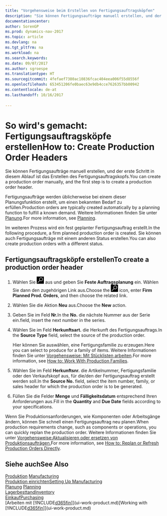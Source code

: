 ```yaml
---
title: "Vorgehensweise beim Erstellen von Fertigungsauftragsköpfen"
description: "Sie können Fertigungsaufträge manuell erstellen, und der erste Schritt in diesem Ablauf ist das Erstellen des Fertigungsauftragskopfs."
documentationcenter: 
author: SorenGP
ms.prod: dynamics-nav-2017
ms.topic: article
ms.devlang: na
ms.tgt_pltfrm: na
ms.workload: na
ms.search.keywords: 
ms.date: 09/07/2017
ms.author: sgroespe
ms.translationtype: HT
ms.sourcegitcommit: 4fefaef7380ac10836fcac404eea006f55d8556f
ms.openlocfilehash: 653451206fe0baec63e9db4cce7626357bb00942
ms.contentlocale: de-at
ms.lasthandoff: 10/16/2017

---
```

# <a name="how-to-create-production-order-headers"></a><span data-ttu-id="ed516-103">So wird's gemacht: Fertigungsauftragsköpfe erstellen</span><span class="sxs-lookup"><span data-stu-id="ed516-103">How to: Create Production Order Headers</span></span>
<span data-ttu-id="ed516-104">Sie können Fertigungsaufträge manuell erstellen, und der erste Schritt in diesem Ablauf ist das Erstellen des Fertigungsauftragskopfs.</span><span class="sxs-lookup"><span data-stu-id="ed516-104">You can create a production order manually, and the first step is to create a production order header.</span></span>

<span data-ttu-id="ed516-105">Fertigungsaufträge werden üblicherweise bei einem dieser Planungsfunktion erstellt, um einen bekannten Bedarf zu erfüllen.</span><span class="sxs-lookup"><span data-stu-id="ed516-105">Production orders are typically created automatically by a planning function to fulfill a known demand.</span></span> <span data-ttu-id="ed516-106">Weitere Informationen finden Sie unter [Planung](production-planning.md).</span><span class="sxs-lookup"><span data-stu-id="ed516-106">For more information, see [Planning](production-planning.md).</span></span>   

<span data-ttu-id="ed516-107">Im weiteren Prozess wird ein fest geplanter Fertigungsauftrag erstellt.</span><span class="sxs-lookup"><span data-stu-id="ed516-107">In the following procedure, a firm planned production order is created.</span></span> <span data-ttu-id="ed516-108">Sie können auch Fertigungsaufträge mit einem anderen Status erstellen.</span><span class="sxs-lookup"><span data-stu-id="ed516-108">You can also create production orders with a different status.</span></span>  

## <a name="to-create-a-production-order-header"></a><span data-ttu-id="ed516-109">Fertigungsauftragsköpfe erstellen</span><span class="sxs-lookup"><span data-stu-id="ed516-109">To create a production order header</span></span>  
1.  <span data-ttu-id="ed516-110">Wählen Sie ![Nach Seite oder Bericht suchen](media/ui-search/search_small.png "Symbol nach Seite oder Bericht suchen ") aus und geben Sie **Feste Auftragsplanung** ein. Wählen Sie dann den zugehörigen Link aus.</span><span class="sxs-lookup"><span data-stu-id="ed516-110">Choose the ![Search for Page or Report](media/ui-search/search_small.png "Search for Page or Report icon") icon, enter **Firm Planned Prod. Orders**, and then choose the related link.</span></span>  
2.  <span data-ttu-id="ed516-111">Wählen Sie die Aktion **Neu** aus.</span><span class="sxs-lookup"><span data-stu-id="ed516-111">Choose the **New** action.</span></span>  
3.  <span data-ttu-id="ed516-112">Geben Sie im Feld **Nr.**</span><span class="sxs-lookup"><span data-stu-id="ed516-112">In the **No.**</span></span> <span data-ttu-id="ed516-113">die nächste Nummer aus der Serie ein.</span><span class="sxs-lookup"><span data-stu-id="ed516-113">field, insert the next number in the series.</span></span>  
4.  <span data-ttu-id="ed516-114">Wählen Sie im Feld **Herkunftsart.** die Herkunft des Fertigungsauftrags.</span><span class="sxs-lookup"><span data-stu-id="ed516-114">In the **Source Type** field, select the source of the production order.</span></span>

    <span data-ttu-id="ed516-115">Hier können Sie auswählen, eine Fertigungsfamilie zu erzeugen.</span><span class="sxs-lookup"><span data-stu-id="ed516-115">Here you can select to produce for a family of items.</span></span> <span data-ttu-id="ed516-116">Weitere Informationen finden Sie unter [Vorgehensweise: Mit Stücklisten arbeiten](production-how-work-family.md).</span><span class="sxs-lookup"><span data-stu-id="ed516-116">For more information, see [How to: Work With Production Families](production-how-work-family.md).</span></span>
5.  <span data-ttu-id="ed516-117">Wählen Sie im Feld **Herkunftsnr.** die Artikelnummer, Fertigungsfamilie oder den Verkaufskopf aus, für die/den der Fertigungsauftrag erstellt werden soll.</span><span class="sxs-lookup"><span data-stu-id="ed516-117">In the **Source No.** field, select the item number, family, or sales header for which the production order is to be generated.</span></span>  
6.  <span data-ttu-id="ed516-118">Füllen Sie die Felder **Menge** und **Fälligkeitsdatum** entsprechend Ihren Anforderungen aus.</span><span class="sxs-lookup"><span data-stu-id="ed516-118">Fill in the **Quantity** and **Due Date** fields according to your specifications.</span></span>  

<span data-ttu-id="ed516-119">Wenn Sie Produktionsanforderungen, wie Komponenten oder Arbeitsgänge ändern, können Sie schnell  einen Fertigungsauftrag neu planen.</span><span class="sxs-lookup"><span data-stu-id="ed516-119">When production requirements change, such as components or operations, you can quickly replan the production order.</span></span> <span data-ttu-id="ed516-120">Weitere Informationen finden Sie unter [Vorgehensweise:Aktualisieren oder ersetzen von Produktionsaufträgen.](production-how-to-replan-refresh-production-orders.md)</span><span class="sxs-lookup"><span data-stu-id="ed516-120">For more information, see [How to: Replan or Refresh Production Orders Directly](production-how-to-replan-refresh-production-orders.md).</span></span> 

## <a name="see-also"></a><span data-ttu-id="ed516-121">Siehe auch</span><span class="sxs-lookup"><span data-stu-id="ed516-121">See Also</span></span>  
<span data-ttu-id="ed516-122">[Produktion](production-manage-manufacturing.md)  </span><span class="sxs-lookup"><span data-stu-id="ed516-122">[Manufacturing](production-manage-manufacturing.md)  </span></span>  
[<span data-ttu-id="ed516-123">Produktion einrichten</span><span class="sxs-lookup"><span data-stu-id="ed516-123">Setting Up Manufacturing</span></span>](production-configure-production-processes.md)  
<span data-ttu-id="ed516-124">[Planung](production-planning.md)    </span><span class="sxs-lookup"><span data-stu-id="ed516-124">[Planning](production-planning.md)    </span></span>  
[<span data-ttu-id="ed516-125">Lagerbesttand</span><span class="sxs-lookup"><span data-stu-id="ed516-125">Inventory</span></span>](inventory-manage-inventory.md)  
[<span data-ttu-id="ed516-126">Einkauf</span><span class="sxs-lookup"><span data-stu-id="ed516-126">Purchasing</span></span>](purchasing-manage-purchasing.md)  
<span data-ttu-id="ed516-127">[Arbeiten mit [!INCLUDE[d365fin](includes/d365fin_md.md)]](ui-work-product.md)</span><span class="sxs-lookup"><span data-stu-id="ed516-127">[Working with [!INCLUDE[d365fin](includes/d365fin_md.md)]](ui-work-product.md)</span></span>

